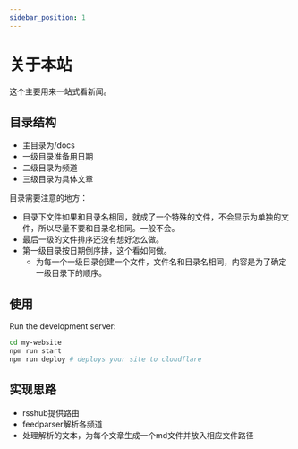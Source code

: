 ```yaml
---
sidebar_position: 1
---
```


# 关于本站

这个主要用来一站式看新闻。

## 目录结构

- 主目录为/docs
- 一级目录准备用日期
- 二级目录为频道
- 三级目录为具体文章

目录需要注意的地方：
- 目录下文件如果和目录名相同，就成了一个特殊的文件，不会显示为单独的文件，所以尽量不要和目录名相同。一般不会。
- 最后一级的文件排序还没有想好怎么做。
- 第一级目录按日期倒序排，这个看如何做。
  - 为每一个一级目录创建一个文件，文件名和目录名相同，内容是为了确定一级目录下的顺序。

## 使用

Run the development server:

```bash
cd my-website
npm run start
npm run deploy # deploys your site to cloudflare
```

## 实现思路

- rsshub提供路由
- feedparser解析各频道
- 处理解析的文本，为每个文章生成一个md文件并放入相应文件路径



